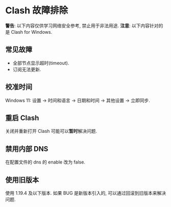 # Clash 故障排除

**警告**: 以下内容仅供学习网络安全参考, 禁止用于非法用途.
**注意**: 以下内容针对的是 Clash for Windows.

## 常见故障
- 全部节点显示超时(timeout).
- 订阅无法更新.

## 校准时间
Windows 11: 设置 -> 时间和语言 -> 日期和时间 -> 其他设置 -> 立即同步.

## 重启 Clash
关闭并重新打开 Clash 可能可以**暂时**解决问题.

## 禁用内部 DNS
在配置文件的 dns 的 enable 改为 false.

## 使用旧版本
使用 1.19.4 及以下版本. 如果 BUG 是新版本引入的, 可以通过回滚到旧版本来解决问题.
